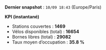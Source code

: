 **Dernier snapshot** : `10/09 18:43` (Europe/Paris)

**KPI (instantané)**

- Stations couvertes : **1469**
- Vélos disponibles (total) : **16654**
- Bornes libres (total) : **29082**
- Taux moyen d’occupation : **35.8 %**
